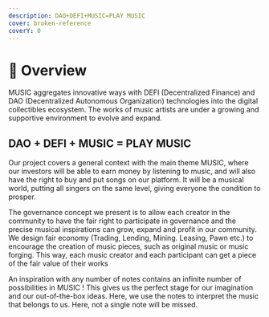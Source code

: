 ```yaml
---
description: DAO+DEFI+MUSIC=PLAY MUSIC
cover: broken-reference
coverY: 0
---
```


# 🎵 Overview

MUSIC aggregates innovative ways with DEFI (Decentralized Finance) and DAO (Decentralized Autonomous Organization) technologies into the digital collectibles ecosystem. The works of music artists are under a growing and supportive environment to evolve and expand.

## &#x20; DAO + DEFI + MUSIC = PLAY MUSIC&#x20;

Our project covers a general context with the main theme MUSIC, where our investors will be able to earn money by listening to music, and will also have the right to buy and put songs on our platform. It will be a musical world, putting all singers on the same level, giving everyone the condition to prosper.

The governance concept we present is to allow each creator in the community to have the fair right to participate in governance and the precise musical inspirations can grow, expand and profit in our community. We design fair economy (Trading, Lending, Mining. Leasing, Pawn etc.) to encourage the creation of music pieces, such as original music or music forging. This way, each music creator and each participant can get a piece of the fair value of their works

An inspiration with any number of notes contains an infinite number of possibilities in MUSIC ! This gives us the perfect stage for our imagination and our out-of-the-box ideas. Here, we use the notes to interpret the music that belongs to us. Here, not a single note will be missed.


